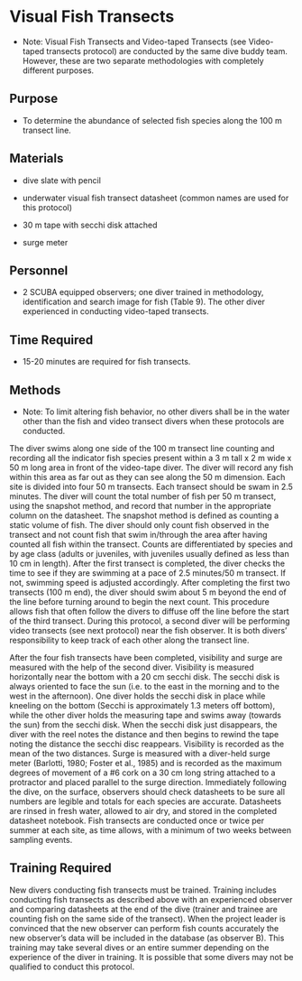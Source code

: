 
# Visual Fish Transects

+ Note: Visual Fish Transects and Video-taped Transects (see Video-taped transects protocol) are conducted by the same dive buddy team. However, these are two separate methodologies with completely different purposes.  

## Purpose

+ To determine the abundance of selected fish species along the 100 m transect line.

## Materials

+ dive slate with pencil

+ underwater visual fish transect datasheet (common names are used for this protocol)

+ 30 m tape with secchi disk attached

+ surge meter

## Personnel

+ 2 SCUBA equipped observers; one diver trained in methodology, identification and search image for fish (Table 9). The other diver experienced in conducting video-taped transects.

## Time Required

+ 15-20 minutes are required for fish transects.

## Methods

+ Note: To limit altering fish behavior, no other divers shall be in the water other than the fish and video transect divers when these protocols are conducted. 

The diver swims along one side of the 100 m transect line counting and recording all the indicator fish species present within a 3 m tall x 2 m wide x 50 m long area in front of the video-tape diver. The diver will record any fish within this area as far out as they can see along the 50 m dimension. Each site is divided into four 50 m transects. Each transect should be swam in 2.5 minutes. The diver will count the total number of fish per 50 m transect, using the snapshot method, and record that number in the appropriate column on the datasheet. The snapshot method is defined as counting a static volume of fish. The diver should only count fish observed in the transect and not count fish that swim in/through the area after having counted all fish within the transect. Counts are differentiated by species and by age class (adults or juveniles, with juveniles usually defined as less than 10 cm in length). After the first transect is completed, the diver checks the time to see if they are swimming at a pace of 2.5 minutes/50 m transect. If not, swimming speed is adjusted accordingly. After completing the first two transects (100 m end), the diver should swim about 5 m beyond the end of the line before turning around to begin the next count. This procedure allows fish that often follow the divers to diffuse off the line before the start of the third transect. During this protocol, a second diver will be performing video transects (see next protocol) near the fish observer. It is both divers’ responsibility to keep track of each other along the transect line.

After the four fish transects have been completed, visibility and surge are measured with the help of the second diver. Visibility is measured horizontally near the bottom with a 20 cm secchi disk. The secchi disk is always oriented to face the sun (i.e. to the east in the morning and to the west in the afternoon). One diver holds the secchi disk in place while kneeling on the bottom (Secchi is approximately 1.3 meters off bottom), while the other diver holds the measuring tape and swims away (towards the sun) from the secchi disk. When the secchi disk just disappears, the diver with the reel notes the distance and then begins to rewind the tape noting the distance the secchi disc reappears. Visibility is recorded as the mean of the two distances. Surge is measured with a diver-held surge meter (Barlotti, 1980; Foster et al., 1985) and is recorded as the maximum degrees of movement of a #6 cork on a 30 cm long string attached to a protractor and placed parallel to the surge direction. Immediately following the dive, on the surface, observers should check datasheets to be sure all numbers are legible and totals for each species are accurate. Datasheets are rinsed in fresh water, allowed to air dry, and stored in the completed datasheet notebook. Fish transects are conducted once or twice per summer at each site, as time allows, with a minimum of two weeks between sampling events.

## Training Required

New divers conducting fish transects must be trained. Training includes conducting fish transects as described above with an experienced observer and comparing datasheets at the end of the dive (trainer and trainee are counting fish on the same side of the transect). When the project leader is convinced that the new observer can perform fish counts accurately the new observer’s data will be included in the database (as observer B). This training may take several dives or an entire summer depending on the experience of the diver in training. It is possible that some divers may not be qualified to conduct this protocol.



